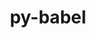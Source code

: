 ---
title: "py-babel"
layout: cache
categories: [package, develop-2024-11-03]
meta: {"versions": ["2.15.0"], "compilers": ["gcc@=11.1.0", "gcc@=11.4.0", "gcc@=9.4.0", "oneapi@=2024.2.1"], "oss": ["ubuntu20.04", "ubuntu22.04"], "platforms": ["linux"], "targets": ["neoverse_v1", "neoverse_v2", "ppc64le", "x86_64_v3"], "stacks": ["data-vis-sdk", "e4s", "e4s-neoverse-v2", "e4s-neoverse_v1", "e4s-oneapi", "e4s-power", "root"], "num_specs": 14, "num_specs_by_stack": {"e4s-power": 2, "root": 14, "data-vis-sdk": 2, "e4s-neoverse_v1": 2, "e4s-neoverse-v2": 2, "e4s": 3, "e4s-oneapi": 3}}
spec_details: [{"hash": "ydmsj6howhpmuywnoc4hpuqtxo5cujvv", "compiler": "gcc@=9.4.0", "versions": ["2.15.0"], "os": "ubuntu20.04", "platform": "linux", "target": "ppc64le", "variants": ["build_system=python_pip"], "stacks": ["e4s-power", "root"], "size": "-", "tarball": "https://binaries.spack.io/develop-2024-11-03/build_cache/linux-ubuntu20.04-ppc64le/gcc-9.4.0/py-babel-2.15.0/linux-ubuntu20.04-ppc64le-gcc-9.4.0-py-babel-2.15.0-ydmsj6howhpmuywnoc4hpuqtxo5cujvv.spack"}, {"hash": "f2qb7q53x7upmkt23s2ec6mvs6vheiej", "compiler": "gcc@=9.4.0", "versions": ["2.15.0"], "os": "ubuntu20.04", "platform": "linux", "target": "ppc64le", "variants": ["build_system=python_pip"], "stacks": ["e4s-power", "root"], "size": "-", "tarball": "https://binaries.spack.io/develop-2024-11-03/build_cache/linux-ubuntu20.04-ppc64le/gcc-9.4.0/py-babel-2.15.0/linux-ubuntu20.04-ppc64le-gcc-9.4.0-py-babel-2.15.0-f2qb7q53x7upmkt23s2ec6mvs6vheiej.spack"}, {"hash": "3jpvrosvq5rav5tw7nz7c6yrmeyj45am", "compiler": "gcc@=11.1.0", "versions": ["2.15.0"], "os": "ubuntu20.04", "platform": "linux", "target": "x86_64_v3", "variants": ["build_system=python_pip"], "stacks": ["data-vis-sdk", "root"], "size": "-", "tarball": "https://binaries.spack.io/develop-2024-11-03/build_cache/linux-ubuntu20.04-x86_64_v3/gcc-11.1.0/py-babel-2.15.0/linux-ubuntu20.04-x86_64_v3-gcc-11.1.0-py-babel-2.15.0-3jpvrosvq5rav5tw7nz7c6yrmeyj45am.spack"}, {"hash": "3wnviltuz423kkopnwujkvtzwbctw6cn", "compiler": "gcc@=11.1.0", "versions": ["2.15.0"], "os": "ubuntu20.04", "platform": "linux", "target": "x86_64_v3", "variants": ["build_system=python_pip"], "stacks": ["data-vis-sdk", "root"], "size": "-", "tarball": "https://binaries.spack.io/develop-2024-11-03/build_cache/linux-ubuntu20.04-x86_64_v3/gcc-11.1.0/py-babel-2.15.0/linux-ubuntu20.04-x86_64_v3-gcc-11.1.0-py-babel-2.15.0-3wnviltuz423kkopnwujkvtzwbctw6cn.spack"}, {"hash": "dcpji3bo746xm7gqeribjdt2cr3xhd4w", "compiler": "gcc@=11.4.0", "versions": ["2.15.0"], "os": "ubuntu22.04", "platform": "linux", "target": "neoverse_v1", "variants": ["build_system=python_pip"], "stacks": ["e4s-neoverse_v1", "root"], "size": "-", "tarball": "https://binaries.spack.io/develop-2024-11-03/build_cache/linux-ubuntu22.04-neoverse_v1/gcc-11.4.0/py-babel-2.15.0/linux-ubuntu22.04-neoverse_v1-gcc-11.4.0-py-babel-2.15.0-dcpji3bo746xm7gqeribjdt2cr3xhd4w.spack"}, {"hash": "2ykzrvo25ltwexqhhcszoz7mnlgcxb4x", "compiler": "gcc@=11.4.0", "versions": ["2.15.0"], "os": "ubuntu22.04", "platform": "linux", "target": "neoverse_v1", "variants": ["build_system=python_pip"], "stacks": ["e4s-neoverse_v1", "root"], "size": "-", "tarball": "https://binaries.spack.io/develop-2024-11-03/build_cache/linux-ubuntu22.04-neoverse_v1/gcc-11.4.0/py-babel-2.15.0/linux-ubuntu22.04-neoverse_v1-gcc-11.4.0-py-babel-2.15.0-2ykzrvo25ltwexqhhcszoz7mnlgcxb4x.spack"}, {"hash": "emgud3ne5ur3nzkaqb5cgars6nbjse2k", "compiler": "gcc@=11.4.0", "versions": ["2.15.0"], "os": "ubuntu22.04", "platform": "linux", "target": "neoverse_v2", "variants": ["build_system=python_pip"], "stacks": ["root", "e4s-neoverse-v2"], "size": "-", "tarball": "https://binaries.spack.io/develop-2024-11-03/build_cache/linux-ubuntu22.04-neoverse_v2/gcc-11.4.0/py-babel-2.15.0/linux-ubuntu22.04-neoverse_v2-gcc-11.4.0-py-babel-2.15.0-emgud3ne5ur3nzkaqb5cgars6nbjse2k.spack"}, {"hash": "64jsx7yhdlno7r5oz2va75v55hngxk5s", "compiler": "gcc@=11.4.0", "versions": ["2.15.0"], "os": "ubuntu22.04", "platform": "linux", "target": "neoverse_v2", "variants": ["build_system=python_pip"], "stacks": ["root", "e4s-neoverse-v2"], "size": "-", "tarball": "https://binaries.spack.io/develop-2024-11-03/build_cache/linux-ubuntu22.04-neoverse_v2/gcc-11.4.0/py-babel-2.15.0/linux-ubuntu22.04-neoverse_v2-gcc-11.4.0-py-babel-2.15.0-64jsx7yhdlno7r5oz2va75v55hngxk5s.spack"}, {"hash": "knpd5mlagbfzhx2qt4kqdlfe72pbx5gm", "compiler": "gcc@=11.4.0", "versions": ["2.15.0"], "os": "ubuntu22.04", "platform": "linux", "target": "x86_64_v3", "variants": ["build_system=python_pip"], "stacks": ["e4s", "root"], "size": "-", "tarball": "https://binaries.spack.io/develop-2024-11-03/build_cache/linux-ubuntu22.04-x86_64_v3/gcc-11.4.0/py-babel-2.15.0/linux-ubuntu22.04-x86_64_v3-gcc-11.4.0-py-babel-2.15.0-knpd5mlagbfzhx2qt4kqdlfe72pbx5gm.spack"}, {"hash": "4wzhaz7fglidvwij6l3j4kcaujnfhhe3", "compiler": "gcc@=11.4.0", "versions": ["2.15.0"], "os": "ubuntu22.04", "platform": "linux", "target": "x86_64_v3", "variants": ["build_system=python_pip"], "stacks": ["e4s", "root"], "size": "-", "tarball": "https://binaries.spack.io/develop-2024-11-03/build_cache/linux-ubuntu22.04-x86_64_v3/gcc-11.4.0/py-babel-2.15.0/linux-ubuntu22.04-x86_64_v3-gcc-11.4.0-py-babel-2.15.0-4wzhaz7fglidvwij6l3j4kcaujnfhhe3.spack"}, {"hash": "tr3cetaicijtpne5ccem6w6gz6i5depr", "compiler": "gcc@=11.4.0", "versions": ["2.15.0"], "os": "ubuntu22.04", "platform": "linux", "target": "x86_64_v3", "variants": ["build_system=python_pip"], "stacks": ["e4s", "root"], "size": "-", "tarball": "https://binaries.spack.io/develop-2024-11-03/build_cache/linux-ubuntu22.04-x86_64_v3/gcc-11.4.0/py-babel-2.15.0/linux-ubuntu22.04-x86_64_v3-gcc-11.4.0-py-babel-2.15.0-tr3cetaicijtpne5ccem6w6gz6i5depr.spack"}, {"hash": "aqlevly7z75w2avl7zq2gpksno46ylv6", "compiler": "oneapi@=2024.2.1", "versions": ["2.15.0"], "os": "ubuntu22.04", "platform": "linux", "target": "x86_64_v3", "variants": ["build_system=python_pip"], "stacks": ["e4s-oneapi", "root"], "size": "-", "tarball": "https://binaries.spack.io/develop-2024-11-03/build_cache/linux-ubuntu22.04-x86_64_v3/oneapi-2024.2.1/py-babel-2.15.0/linux-ubuntu22.04-x86_64_v3-oneapi-2024.2.1-py-babel-2.15.0-aqlevly7z75w2avl7zq2gpksno46ylv6.spack"}, {"hash": "dts4fvpohexhlknjw3dx3gvrzviprs62", "compiler": "oneapi@=2024.2.1", "versions": ["2.15.0"], "os": "ubuntu22.04", "platform": "linux", "target": "x86_64_v3", "variants": ["build_system=python_pip"], "stacks": ["e4s-oneapi", "root"], "size": "-", "tarball": "https://binaries.spack.io/develop-2024-11-03/build_cache/linux-ubuntu22.04-x86_64_v3/oneapi-2024.2.1/py-babel-2.15.0/linux-ubuntu22.04-x86_64_v3-oneapi-2024.2.1-py-babel-2.15.0-dts4fvpohexhlknjw3dx3gvrzviprs62.spack"}, {"hash": "t3rwzizssox6sgugmcqgasn6uvc6l37d", "compiler": "oneapi@=2024.2.1", "versions": ["2.15.0"], "os": "ubuntu22.04", "platform": "linux", "target": "x86_64_v3", "variants": ["build_system=python_pip"], "stacks": ["e4s-oneapi", "root"], "size": "-", "tarball": "https://binaries.spack.io/develop-2024-11-03/build_cache/linux-ubuntu22.04-x86_64_v3/oneapi-2024.2.1/py-babel-2.15.0/linux-ubuntu22.04-x86_64_v3-oneapi-2024.2.1-py-babel-2.15.0-t3rwzizssox6sgugmcqgasn6uvc6l37d.spack"}]
---